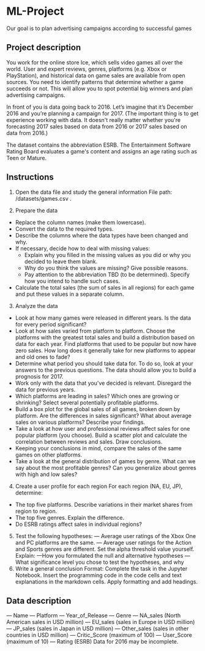 # ML-Project
Our goal is to plan advertising campaigns according to successful games


## Project description
You work for the online store Ice, which sells video games all over the world. User and expert reviews, genres, platforms (e.g. Xbox or PlayStation), and historical data on game sales are available from open sources. You need to identify patterns that determine whether a game succeeds or not. This will allow you to spot potential big winners and plan advertising campaigns.

In front of you is data going back to 2016. Let’s imagine that it’s December 2016 and you’re planning a campaign for 2017.
(The important thing is to get experience working with data. It doesn't really matter whether you're forecasting 2017 sales based on data from 2016 or 2017 sales based on data from 2016.)

The dataset contains the abbreviation ESRB. The Entertainment Software Rating Board evaluates a game's content and assigns an age rating such as Teen or Mature.

## Instructions
1. Open the data file and study the general information
File path:
/datasets/games.csv .

2. Prepare the data  
  - Replace the column names (make them lowercase).  
  - Convert the data to the required types.  
  - Describe the columns where the data types have been changed and why.  
  - If necessary, decide how to deal with missing values:  
    - Explain why you filled in the missing values as you did or why you decided to leave them blank.  
    - Why do you think the values are missing? Give possible reasons.  
    - Pay attention to the abbreviation TBD (to be determined). Specify how you intend to handle such cases.  
  - Calculate the total sales (the sum of sales in all regions) for each game and put these values in a separate column.  

3. Analyze the data  
  - Look at how many games were released in different years. Is the data for every period significant?  
  - Look at how sales varied from platform to platform. Choose the platforms with the greatest total sales and build a distribution based on data for each year. Find platforms that used to be popular but now have zero sales. How long does it generally take for new platforms to appear and old ones to fade?  
  - Determine what period you should take data for. To do so, look at your answers to the previous questions. The data should allow you to build a prognosis for 2017.  
  - Work only with the data that you've decided is relevant. Disregard the data for previous years.  
  - Which platforms are leading in sales? Which ones are growing or shrinking? Select several potentially profitable platforms.  
  - Build a box plot for the global sales of all games, broken down by platform. Are the differences in sales significant? What about average sales on various platforms?              Describe your findings.  
  - Take a look at how user and professional reviews affect sales for one popular platform (you choose). Build a scatter plot and calculate the correlation between reviews and       sales. Draw conclusions.  
  - Keeping your conclusions in mind, compare the sales of the same games on other platforms.  
  - Take a look at the general distribution of games by genre. What can we say about the most profitable genres? Can you generalize about genres with high and low sales?  

4. Create a user profile for each region
For each region (NA, EU, JP), determine:
  - The top five platforms. Describe variations in their market shares from region to region.
  - The top five genres. Explain the difference.
  - Do ESRB ratings affect sales in individual regions?
  
 5. Test the following hypotheses:
  — Average user ratings of the Xbox One and PC platforms are the same.
  — Average user ratings for the Action and Sports genres are different.
Set the alpha threshold value yourself.
Explain:
  —How you formulated the null and alternative hypotheses
  —What significance level you chose to test the hypotheses, and why
6. Write a general conclusion
Format: Complete the task in the Jupyter Notebook. Insert the programming code in the code cells and text explanations in the markdown cells. Apply formatting and add headings.

## Data description
— Name
— Platform
— Year_of_Release
— Genre
— NA_sales (North American sales in USD million)
— EU_sales (sales in Europe in USD million)
— JP_sales (sales in Japan in USD million)
— Other_sales (sales in other countries in USD million)
— Critic_Score (maximum of 100)
— User_Score (maximum of 10)
— Rating (ESRB)
Data for 2016 may be incomplete.

